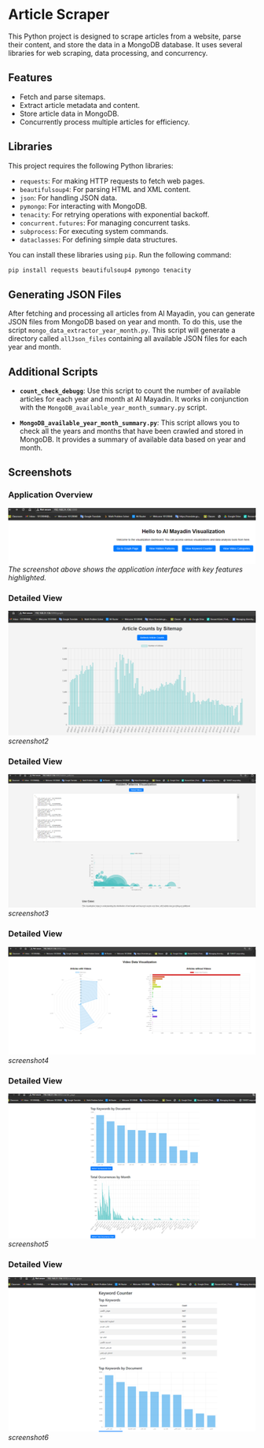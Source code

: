 # Article Scraper

This Python project is designed to scrape articles from a website, parse their content, and store the data in a MongoDB database. It uses several libraries for web scraping, data processing, and concurrency.

## Features

- Fetch and parse sitemaps.
- Extract article metadata and content.
- Store article data in MongoDB.
- Concurrently process multiple articles for efficiency.

## Libraries

This project requires the following Python libraries:

- `requests`: For making HTTP requests to fetch web pages.
- `beautifulsoup4`: For parsing HTML and XML content.
- `json`: For handling JSON data.
- `pymongo`: For interacting with MongoDB.
- `tenacity`: For retrying operations with exponential backoff.
- `concurrent.futures`: For managing concurrent tasks.
- `subprocess`: For executing system commands.
- `dataclasses`: For defining simple data structures.

You can install these libraries using `pip`. Run the following command:

```bash
pip install requests beautifulsoup4 pymongo tenacity
```

## Generating JSON Files

After fetching and processing all articles from Al Mayadin, you can generate JSON files from MongoDB based on year and month. To do this, use the script `mongo_data_extractor_year_month.py`. This script will generate a directory called `allJson_files` containing all available JSON files for each year and month.

## Additional Scripts

- **`count_check_debugg`**: Use this script to count the number of available articles for each year and month at Al Mayadin. It works in conjunction with the `MongoDB_available_year_month_summary.py` script.

- **`MongoDB_available_year_month_summary.py`**: This script allows you to check all the years and months that have been crawled and stored in MongoDB. It provides a summary of available data based on year and month.

## Screenshots

### Application Overview
![Application Screenshot](screenshots/screenshot1.png)
*The screenshot above shows the application interface with key features highlighted.*


### Detailed View
![Detailed View Screenshot](screenshots/screenshot2.png)
*screenshot2*

### Detailed View
![Detailed View Screenshot](screenshots/screenshot3.png)
*screenshot3*

### Detailed View
![Detailed View Screenshot](screenshots/screenshot4.png)
*screenshot4*

### Detailed View
![Detailed View Screenshot](screenshots/screenshot5.png)
*screenshot5*

### Detailed View
![Detailed View Screenshot](screenshots/screenshot6.png)
*screenshot6*
